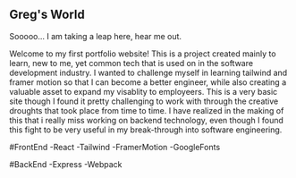 ## Greg's World
Sooooo... I am taking a leap here, hear me out.

Welcome to my first portfolio website! 
This is a project created mainly to learn, new to me, yet common tech that is used on in the software development industry. I wanted to challenge myself in learning tailwind and framer motion so that I can become a better engineer, while also creating a valuable asset to expand my visablity to employeers. This is a very basic site though I found it pretty challenging to work with through the creative droughts that took place from time to time. I have realized in the making of this that i really miss working on backend technology, even though I found this fight to be very useful in my break-through into software engineering.

#FrontEnd
-React
-Tailwind
-FramerMotion
-GoogleFonts

#BackEnd
-Express
-Webpack
